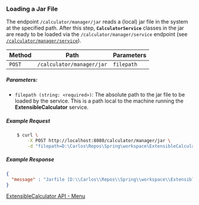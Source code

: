 ### Loading a Jar File

The endpoint `/calculator/manager/jar` reads a (local) jar file in the system at the specified path.
After this step, **`CalculatorService`** classes in the jar are ready to be loaded via the
 `/calculator/manager/service` endpoint (see [`/calculator/manager/service`](./calculator_manager_service.md)).

| Method | Path                       | Parameters         |
| ------ | -------------------------- | ------------------ |
| `POST`  | `/calculator/manager/jar`  | `filepath`        |

##### Parameters:
* `filepath (string: <required>)`: The absolute path to the jar file to be loaded by the service. This
 is a path local to the machine running the **ExtensibleCalculator** service.

##### Example Request
  
```bash
    $ curl \
        -X POST http://localhost:8080/calculator/manager/jar \
        -d "filepath=D:\Carlos\Repos\Spring\workspace\ExtensibleCalculatorMaster\ExponentialServices\target\ExponentialServices-1.0.0.jar"
```

##### Example Response
  
```json
{
  "message" : "Jarfile [D:\\Carlos\\Repos\\Spring\\workspace\\ExtensibleCalculatorMaster\\ExponentialServices\\target\\ExponentialServices-1.0.0.jar] loaded successfully!"
}
```

[ExtensibleCalculator API - Menu](./API_menu.md)